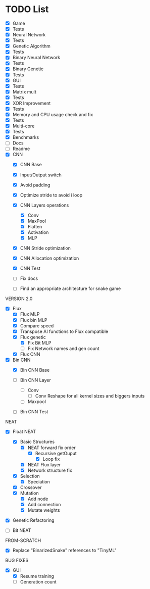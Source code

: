 # TODO List
- [x] Game
- [x] Tests
- [x] Neural Network
- [x] Tests
- [x] Genetic Algorithm
- [x] Tests
- [x] Binary Neural Network
- [x] Tests
- [x] Binary Genetic
- [x] Tests
- [x] GUI
- [x] Tests
- [x] Matrix mult
- [x] Tests
- [x] XOR Improvement
- [x] Tests
- [x] Memory and CPU usage check and fix
- [x] Tests
- [x] Multi-core
- [x] Tests
- [x] Benchmarks
- [ ] Docs
- [ ] Readme
- [x] CNN
    - [x] CNN Base
    - [x] Input/Output switch
    - [x] Avoid padding
    - [x] Optimize stride to avoid i loop
    - [x] CNN Layers operations
        - [x] Conv
        - [x] MaxPool
        - [x] Flatten
        - [x] Activation
        - [x] MLP
    - [x] CNN Stride optimization
    - [x] CNN Allocation optimization
    - [x] CNN Test
    - [ ] Fix docs
    - [ ] Find an appropriate architecture for snake game


VERSION 2.0
- [x] Flux
    - [x] Flux MLP
    - [x] Flux bin MLP
    - [x] Compare speed
    - [x] Transpose AI functions to Flux compatible
    - [x] Flux genetic
        - [x] Fix Bit MLP
        - [ ] Fix Network names and gen count
    - [x] Flux CNN
- [x] Bin CNN
    - [x] Bin CNN Base
    - [ ] Bin CNN Layer
        - [ ] Conv
            - [ ] Conv Reshape for all kernel sizes and biggers inputs
        - [ ] Maxpool
    - [ ] Bin CNN Test


NEAT
- [x] Float NEAT
    - [x] Basic Structures
        - [x] NEAT forward fix order
            - [x] Recursive getOuput
                - [x] Loop fix
        - [x] NEAT Flux layer
        - [x] Network structure fix
    - [x] Selection
        - [x] Speciation
    - [x] Crossover
    - [x] Mutation
        - [x] Add node
        - [x] Add connection
        - [x] Mutate weights
- [x] Genetic Refactoring
- [ ] Bit NEAT


FROM-SCRATCH
- [x] Replace "BinarizedSnake" references to "TinyML"


BUG FIXES
- [x] GUI
    - [x] Resume training
    - [ ] Generation count
